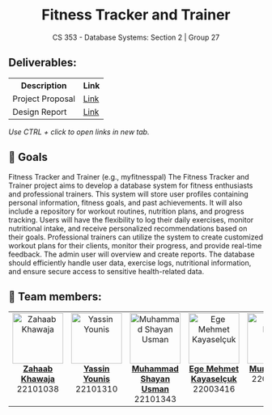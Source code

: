 <div style="text-align: center;">
<!--   <img src="./code/client/src/assets/main-logo.svg" alt="🎓 Logo" classname="main-logo"/> -->
  <h1 align="center">Fitness Tracker and Trainer</h1>
  CS 353 - Database Systems: Section 2 | Group 27
</div>

## Deliverables:

<table align="center">
    <th>Description</th>
    <th>Link</th>
  <tr>
    <td>Project Proposal</td>
    <td><a href="/Proposal/Group 27 Project Proposal.pdf">Link</a></td>
  </tr>
  <tr>
    <td>Design Report</td>
    <td><a href="/Design Report/Group 27 Design Report.pdf">Link</a></td>
  </tr>
<!--   <tr>
    <td>D2</td>
    <td>Sequence/Activity/Class/Sequence Diagrams/Mockups</td>
    <td><a href="Deliverables/D2">Link</a></td>
  </tr>
  <tr>
    <td>D3</td>
    <td>Early Prototype</td>
    <td><a href="Deliverables/D3">Link</a></td>
  </tr>
  <tr>
    <td>D4</td>
    <td>Design Goals, High Level arch.</td>
    <td><a href="Deliverables/D4">Link</a></td>
  </tr>
  <tr>
    <td>D5</td>
    <td>Class Diagram. Design Patterns</td>
    <td><a href="Deliverables/D5">Link</a></td>
  </tr>
  <tr>
    <td>D6</td>
    <td>User Manual + Promo Video</td>
    <td><a href="Deliverables/D6">Link</a></td>
  </tr>
  <tr>
    <td>D7</td>
    <td>WIP</td>
    <td><a href="Deliverables/D7">Link</a></td>
  </tr> -->
</table>
<p><i>Use CTRL + click to open links in new tab. </i></p>

<!--
## 🌟 Motivation

We have a commitment to establish a safe and reliable environment within the Bilkent University community. Recognizing
the use of unofficial platforms for current interactions and transactions, we are driven to provide a dedicated space
where students and staff can engage in activities with confidence and security.
-->
## 🎯 Goals

Fitness Tracker and Trainer (e.g., myfitnesspal)
The Fitness Tracker and Trainer project aims to develop a database system for fitness enthusiasts and professional trainers. This system will store user profiles containing personal information, fitness goals, and past achievements. It will also include a repository for workout
routines, nutrition plans, and progress tracking. Users will have the flexibility to log their daily exercises, monitor nutritional intake, and receive personalized recommendations based on their goals. Professional trainers can utilize the system to create customized workout plans
for their clients, monitor their progress, and provide real-time feedback. The admin user will overview and create reports. The database should efficiently handle user data, exercise logs, nutritional information, and ensure secure access to sensitive health-related data.

<!--
## 💡 Problem to Be Solved

Addressing the challenge of scattered and potentially unsafe online platforms. One can get scammed on these platforms by people pretending to be Bilkent Students. Moreover, payment is not secure and there is a sketchy trust based system which could result in receiving poor quality products etc. CampusConnect offers a unified solution that will eliminate these problems as every user will be registered using their Bilkent Student IDs, thus making it easier to track and reprimand those who attempt misconduct. It alleviates concerns related to interactions through many different platforms, inconsistent safety measures, and user-unfriendly interfaces by providing a centralized, secure platform.

## ✨ Selling Points

- **Accessibility and Modernity**: The webapp offers a seamlessly accessible platform with essential services just a
  click away, catering to both students and staff. Coupled with a modern and visually appealing interface, our platform
  ensures an engaging and aesthetically pleasing user experience.

- **Safety**: CampusConnect prioritizes safety, employing robust security measures to protect users and their data
  throughout their interactions and transactions.

- **Exclusive Ecosystem**: CampusConnect maintains a secure and exclusive space by permitting only verified university
  staff and students to use the web application, ensuring a controlled and moderated environment.

## 🌟 Interesting Factor

Campus Connect offers a secure and dependable chat and forum system, enhancing safe and convenient communication between
students and staff. Students will need to register using their university email, ensuring the community's exclusivity on
the platform and bolstering moderation and safety on the Bilkent platform.

## 🚀 Features

1. Second hand sale: This will allow students to effortlessly and reliably buy and sell items, without the hassle of
   contacting people on different platforms.
2. Lost and found: This feature will assist students in finding lost items faster and more securely.
3. Borrowing items: This feature will streamline the process and be convenient in times of need.
4. Donations: This will help people ensure their stuff is given away properly and to those in actual need.
5. Chats & Forums: This is the extra feature we will implement and will allow all the above-mentioned features to
   integrate seamlessly.
-->

## 👥 Team members:

<table align="center">
  <tbody>
    <tr>
      <td align="center" valign="top" width="20%"><a href="https://github.com/Agast0"><img src="https://avatars.githubusercontent.com/u/19611332?v=4" width="100px;" alt="Zahaab Khawaja"/><br /><b>Zahaab Khawaja</b></a><br/>22101038</td>
      <td align="center" valign="top" width="20%"><a href="https://github.com/Yassin-Younis"><img src="https://avatars.githubusercontent.com/u/91337404?v=4" width="100px;" alt="Yassin Younis"/><br /><b>Yassin Younis</b></a><br/>22101310</td>
      <td align="center" valign="top" width="20%"><a href="https://github.com/SCORPIA2004"><img src="https://avatars.githubusercontent.com/u/62741526?v=4" width="100px;" alt="Muhammad Shayan Usman"/><br/><b>Muhammad Shayan Usman</b></a><br/>22101343</td>
      <td align="center" valign="top" width="20%"><a href="https://github.com/SCORPIA2004"><img src="https://avatars.githubusercontent.com/u/114066225?v=4" width="100px;" alt="Ege Mehmet Kayaselçuk"/><br/><b>Ege Mehmet Kayaselçuk</b></a><br/>22003416</td>
      <td align="center" valign="top" width="20%"><a href="https://github.com/SCORPIA2004"><img src="https://avatars.githubusercontent.com/u/96013287?v=4" width="100px;" alt="Murat Ertan"/><br/><b>Murat Ertan</b></a><br/>22003067</td>
    </tr>
  </tbody>
</table>

